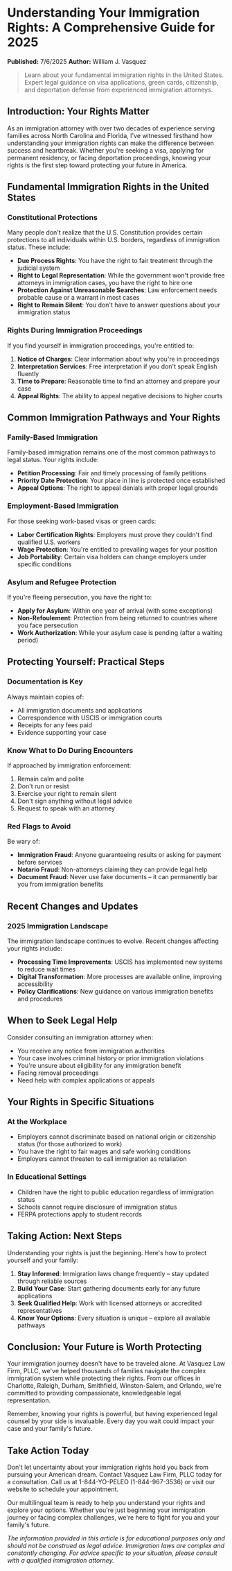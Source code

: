 # Understanding Your Immigration Rights: A Comprehensive Guide for 2025

**Published:** 7/6/2025
**Author:** William J. Vasquez

> Learn about your fundamental immigration rights in the United States. Expert legal guidance on visa applications, green cards, citizenship, and deportation defense from experienced immigration attorneys.

## Introduction: Your Rights Matter

As an immigration attorney with over two decades of experience serving families across North Carolina and Florida, I've witnessed firsthand how understanding your immigration rights can make the difference between success and heartbreak. Whether you're seeking a visa, applying for permanent residency, or facing deportation proceedings, knowing your rights is the first step toward protecting your future in America.

## Fundamental Immigration Rights in the United States

### Constitutional Protections

Many people don't realize that the U.S. Constitution provides certain protections to all individuals within U.S. borders, regardless of immigration status. These include:

- **Due Process Rights**: You have the right to fair treatment through the judicial system
- **Right to Legal Representation**: While the government won't provide free attorneys in immigration cases, you have the right to hire one
- **Protection Against Unreasonable Searches**: Law enforcement needs probable cause or a warrant in most cases
- **Right to Remain Silent**: You don't have to answer questions about your immigration status

### Rights During Immigration Proceedings

If you find yourself in immigration proceedings, you're entitled to:

1. **Notice of Charges**: Clear information about why you're in proceedings
2. **Interpretation Services**: Free interpretation if you don't speak English fluently
3. **Time to Prepare**: Reasonable time to find an attorney and prepare your case
4. **Appeal Rights**: The ability to appeal negative decisions to higher courts

## Common Immigration Pathways and Your Rights

### Family-Based Immigration

Family-based immigration remains one of the most common pathways to legal status. Your rights include:

- **Petition Processing**: Fair and timely processing of family petitions
- **Priority Date Protection**: Your place in line is protected once established
- **Appeal Options**: The right to appeal denials with proper legal grounds

### Employment-Based Immigration

For those seeking work-based visas or green cards:

- **Labor Certification Rights**: Employers must prove they couldn't find qualified U.S. workers
- **Wage Protection**: You're entitled to prevailing wages for your position
- **Job Portability**: Certain visa holders can change employers under specific conditions

### Asylum and Refugee Protection

If you're fleeing persecution, you have the right to:

- **Apply for Asylum**: Within one year of arrival (with some exceptions)
- **Non-Refoulement**: Protection from being returned to countries where you face persecution
- **Work Authorization**: While your asylum case is pending (after a waiting period)

## Protecting Yourself: Practical Steps

### Documentation is Key

Always maintain copies of:

- All immigration documents and applications
- Correspondence with USCIS or immigration courts
- Receipts for any fees paid
- Evidence supporting your case

### Know What to Do During Encounters

If approached by immigration enforcement:

1. Remain calm and polite
2. Don't run or resist
3. Exercise your right to remain silent
4. Don't sign anything without legal advice
5. Request to speak with an attorney

### Red Flags to Avoid

Be wary of:

- **Immigration Fraud**: Anyone guaranteeing results or asking for payment before services
- **Notario Fraud**: Non-attorneys claiming they can provide legal help
- **Document Fraud**: Never use fake documents – it can permanently bar you from immigration benefits

## Recent Changes and Updates

### 2025 Immigration Landscape

The immigration landscape continues to evolve. Recent changes affecting your rights include:

- **Processing Time Improvements**: USCIS has implemented new systems to reduce wait times
- **Digital Transformation**: More processes are available online, improving accessibility
- **Policy Clarifications**: New guidance on various immigration benefits and procedures

## When to Seek Legal Help

Consider consulting an immigration attorney when:

- You receive any notice from immigration authorities
- Your case involves criminal history or prior immigration violations
- You're unsure about eligibility for any immigration benefit
- Facing removal proceedings
- Need help with complex applications or appeals

## Your Rights in Specific Situations

### At the Workplace

- Employers cannot discriminate based on national origin or citizenship status (for those authorized to work)
- You have the right to fair wages and safe working conditions
- Employers cannot threaten to call immigration as retaliation

### In Educational Settings

- Children have the right to public education regardless of immigration status
- Schools cannot require disclosure of immigration status
- FERPA protections apply to student records

## Taking Action: Next Steps

Understanding your rights is just the beginning. Here's how to protect yourself and your family:

1. **Stay Informed**: Immigration laws change frequently – stay updated through reliable sources
2. **Build Your Case**: Start gathering documents early for any future applications
3. **Seek Qualified Help**: Work with licensed attorneys or accredited representatives
4. **Know Your Options**: Every situation is unique – explore all available pathways

## Conclusion: Your Future is Worth Protecting

Your immigration journey doesn't have to be traveled alone. At Vasquez Law Firm, PLLC, we've helped thousands of families navigate the complex immigration system while protecting their rights. From our offices in Charlotte, Raleigh, Durham, Smithfield, Winston-Salem, and Orlando, we're committed to providing compassionate, knowledgeable legal representation.

Remember, knowing your rights is powerful, but having experienced legal counsel by your side is invaluable. Every day you wait could impact your case and your family's future.

## Take Action Today

Don't let uncertainty about your immigration rights hold you back from pursuing your American dream. Contact Vasquez Law Firm, PLLC today for a consultation. Call us at 1-844-YO-PELEO (1-844-967-3536) or visit our website to schedule your appointment.

Our multilingual team is ready to help you understand your rights and explore your options. Whether you're just beginning your immigration journey or facing complex challenges, we're here to fight for you and your family's future.

_The information provided in this article is for educational purposes only and should not be construed as legal advice. Immigration laws are complex and constantly changing. For advice specific to your situation, please consult with a qualified immigration attorney._
